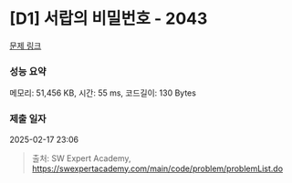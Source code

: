# [D1] 서랍의 비밀번호 - 2043 

[문제 링크](https://swexpertacademy.com/main/code/problem/problemDetail.do?contestProbId=AV5QJ_8KAx8DFAUq) 

### 성능 요약

메모리: 51,456 KB, 시간: 55 ms, 코드길이: 130 Bytes

### 제출 일자

2025-02-17 23:06



> 출처: SW Expert Academy, https://swexpertacademy.com/main/code/problem/problemList.do